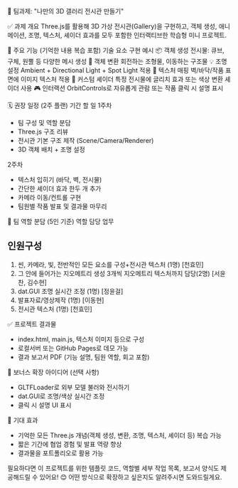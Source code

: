 🎯 팀과제: "나만의 3D 갤러리 전시관 만들기"

✅ 과제 개요
Three.js를 활용해 3D 가상 전시관(Gallery)을 구현하고, 객체 생성, 애니메이션, 조명, 텍스처, 셰이더 효과를 모두 포함한 인터랙티브한 학습형 미니 프로젝트.

🧩 주요 기능 (기억한 내용 복습 포함)
기술 요소	구현 예시
📦 객체 생성	전시물: 큐브, 구체, 원뿔 등 다양한 메시 생성
🔁 객체 변환	회전하는 조형물, 이동하는 구조물
💡 조명 설정	Ambient + Directional Light + Spot Light 적용
🧱 텍스처 매핑	벽/바닥/작품 표면에 이미지 텍스처 적용
🎨 커스텀 셰이더	특정 전시물에 글리치 효과 또는 색상 변환 셰이더 사용
🎮 인터랙션	OrbitControls로 자유롭게 관람 또는 작품 클릭 시 설명 표시

🗓️ 권장 일정 (2주 플랜)
기간	할 일
1주차	
- 팀 구성 및 역할 분담
- Three.js 구조 리뷰
- 전시관 기본 구조 제작 (Scene/Camera/Renderer)
- 3D 객체 배치 + 조명 설정

2주차	
- 텍스처 입히기 (바닥, 벽, 전시물)
- 간단한 셰이더 효과 한두 개 추가
- 카메라 이동/컨트롤 구현
- 팀원별 작품 발표 및 결과물 마무리

👥 팀 역할 분담 (5인 기준)
역할	담당 업무

## 인원구성
1. 씬, 카메라, 빛, 전반적인 모든 요소를 구성+전시관 텍스처 (1명) [천효민]
2. 그 안에 들어가는 지오메트리 생성 3개씩 지오메트리 텍스처까지 담당(2명) [서윤찬, 김수현]
3. dat.GUI 조명 실시간 조정 (1명) [정윤걸]
4. 발표자료/영상제작 (1명) [이동현]
5. 전시관 텍스처 (1명) [천효민]

✅ 프로젝트 결과물
- index.html, main.js, 텍스처 이미지 등으로 구성
- 로컬서버 또는 GitHub Pages로 데모 가능
- 결과 보고서 PDF (기능 설명, 팀원 역할, 회고 포함)

🎁 보너스 확장 아이디어 (선택 사항)
- GLTFLoader로 외부 모델 불러와 전시하기
- dat.GUI로 조명/색상 실시간 조정
- 클릭 시 설명 UI 표시

📌 기대 효과
- 기억한 모든 Three.js 개념(객체 생성, 변환, 조명, 텍스처, 셰이더 등) 복습 가능
- 짧은 기간에 협업 경험 및 발표 역량 향상
- 결과물을 포트폴리오로 활용 가능

필요하다면 이 프로젝트를 위한 템플릿 코드, 역할별 세부 작업 목록, 보고서 양식도 제공해드릴 수 있어요! 😊
어떤 방식으로 확장하고 싶은지도 알려주시면 도와드릴게요.

